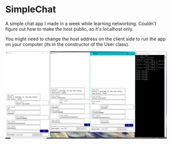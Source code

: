 # SimpleChat
A simple chat app I made in a week while learning networking. Couldn't figure out how to make the host public, so it's localhost only.

You might need to change the host address on the client side to run the app on your computer (its in the constructor of the User class). 

![](/pics/pic1.png)
